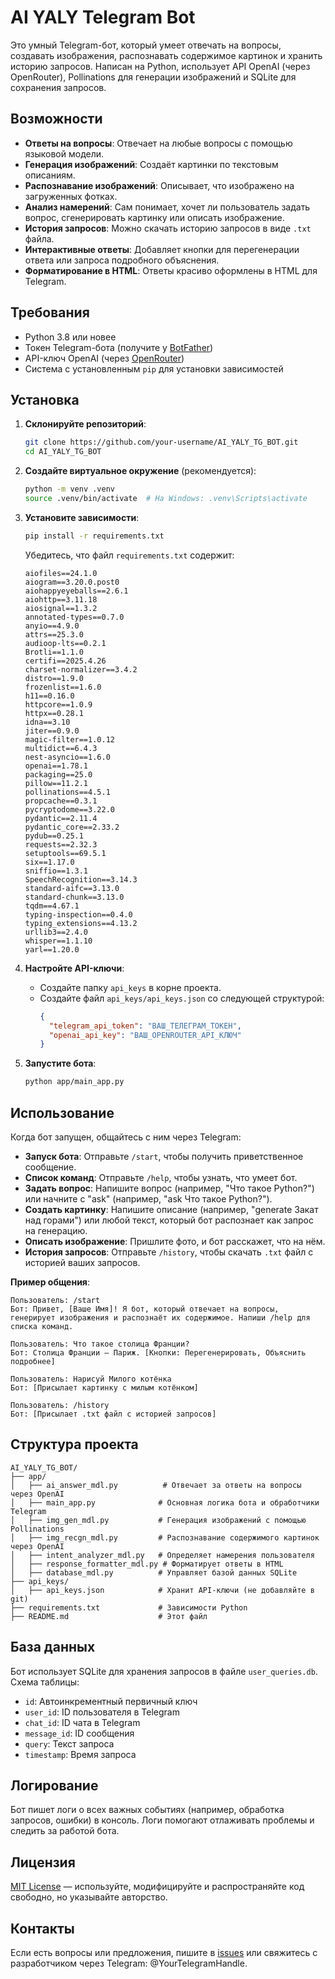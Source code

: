# AI YALY Telegram Bot

Это умный Telegram-бот, который умеет отвечать на вопросы, создавать изображения, распознавать содержимое картинок и хранить историю запросов. Написан на Python, использует API OpenAI (через OpenRouter), Pollinations для генерации изображений и SQLite для сохранения запросов.

## Возможности

- **Ответы на вопросы**: Отвечает на любые вопросы с помощью языковой модели.
- **Генерация изображений**: Создаёт картинки по текстовым описаниям.
- **Распознавание изображений**: Описывает, что изображено на загруженных фотках.
- **Анализ намерений**: Сам понимает, хочет ли пользователь задать вопрос, сгенерировать картинку или описать изображение.
- **История запросов**: Можно скачать историю запросов в виде `.txt` файла.
- **Интерактивные ответы**: Добавляет кнопки для перегенерации ответа или запроса подробного объяснения.
- **Форматирование в HTML**: Ответы красиво оформлены в HTML для Telegram.

## Требования

- Python 3.8 или новее
- Токен Telegram-бота (получите у [BotFather](https://t.me/BotFather))
- API-ключ OpenAI (через [OpenRouter](https://openrouter.ai/))
- Система с установленным `pip` для установки зависимостей

## Установка

1. **Склонируйте репозиторий**:
   ```bash
   git clone https://github.com/your-username/AI_YALY_TG_BOT.git
   cd AI_YALY_TG_BOT
   ```

2. **Создайте виртуальное окружение** (рекомендуется):
   ```bash
   python -m venv .venv
   source .venv/bin/activate  # На Windows: .venv\Scripts\activate
   ```

3. **Установите зависимости**:
   ```bash
   pip install -r requirements.txt
   ```

   Убедитесь, что файл `requirements.txt` содержит:
   ```
   aiofiles==24.1.0
   aiogram==3.20.0.post0
   aiohappyeyeballs==2.6.1
   aiohttp==3.11.18
   aiosignal==1.3.2
   annotated-types==0.7.0
   anyio==4.9.0
   attrs==25.3.0
   audioop-lts==0.2.1
   Brotli==1.1.0
   certifi==2025.4.26
   charset-normalizer==3.4.2
   distro==1.9.0
   frozenlist==1.6.0
   h11==0.16.0
   httpcore==1.0.9
   httpx==0.28.1
   idna==3.10
   jiter==0.9.0
   magic-filter==1.0.12
   multidict==6.4.3
   nest-asyncio==1.6.0
   openai==1.78.1
   packaging==25.0
   pillow==11.2.1
   pollinations==4.5.1
   propcache==0.3.1
   pycryptodome==3.22.0
   pydantic==2.11.4
   pydantic_core==2.33.2
   pydub==0.25.1
   requests==2.32.3
   setuptools==69.5.1
   six==1.17.0
   sniffio==1.3.1
   SpeechRecognition==3.14.3
   standard-aifc==3.13.0
   standard-chunk==3.13.0
   tqdm==4.67.1
   typing-inspection==0.4.0
   typing_extensions==4.13.2
   urllib3==2.4.0
   whisper==1.1.10
   yarl==1.20.0

   ```

4. **Настройте API-ключи**:
   - Создайте папку `api_keys` в корне проекта.
   - Создайте файл `api_keys/api_keys.json` со следующей структурой:
     ```json
     {
       "telegram_api_token": "ВАШ_ТЕЛЕГРАМ_ТОКЕН",
       "openai_api_key": "ВАШ_OPENROUTER_API_КЛЮЧ"
     }
     ```

5. **Запустите бота**:
   ```bash
   python app/main_app.py
   ```

## Использование

Когда бот запущен, общайтесь с ним через Telegram:

- **Запуск бота**: Отправьте `/start`, чтобы получить приветственное сообщение.
- **Список команд**: Отправьте `/help`, чтобы узнать, что умеет бот.
- **Задать вопрос**: Напишите вопрос (например, "Что такое Python?") или начните с "ask" (например, "ask Что такое Python?").
- **Создать картинку**: Напишите описание (например, "generate Закат над горами") или любой текст, который бот распознает как запрос на генерацию.
- **Описать изображение**: Пришлите фото, и бот расскажет, что на нём.
- **История запросов**: Отправьте `/history`, чтобы скачать `.txt` файл с историей ваших запросов.

**Пример общения**:
```
Пользователь: /start
Бот: Привет, [Ваше Имя]! Я бот, который отвечает на вопросы, генерирует изображения и распознаёт их содержимое. Напиши /help для списка команд.

Пользователь: Что такое столица Франции?
Бот: Столица Франции — Париж. [Кнопки: Перегенерировать, Объяснить подробнее]

Пользователь: Нарисуй Милого котёнка
Бот: [Присылает картинку с милым котёнком]

Пользователь: /history
Бот: [Присылает .txt файл с историей запросов]
```

## Структура проекта

```
AI_YALY_TG_BOT/
├── app/
│   ├── ai_answer_mdl.py          # Отвечает за ответы на вопросы через OpenAI
│   ├── main_app.py              # Основная логика бота и обработчики Telegram
│   ├── img_gen_mdl.py           # Генерация изображений с помощью Pollinations
│   ├── img_recgn_mdl.py         # Распознавание содержимого картинок через OpenAI
│   ├── intent_analyzer_mdl.py   # Определяет намерения пользователя
│   ├── response_formatter_mdl.py # Форматирует ответы в HTML
│   ├── database_mdl.py          # Управляет базой данных SQLite
├── api_keys/
│   ├── api_keys.json            # Хранит API-ключи (не добавляйте в git)
├── requirements.txt             # Зависимости Python
├── README.md                    # Этот файл
```

## База данных

Бот использует SQLite для хранения запросов в файле `user_queries.db`. Схема таблицы:
- `id`: Автоинкрементный первичный ключ
- `user_id`: ID пользователя в Telegram
- `chat_id`: ID чата в Telegram
- `message_id`: ID сообщения
- `query`: Текст запроса
- `timestamp`: Время запроса

## Логирование

Бот пишет логи о всех важных событиях (например, обработка запросов, ошибки) в консоль. Логи помогают отлаживать проблемы и следить за работой бота.

## Лицензия

[MIT License](LICENSE) — используйте, модифицируйте и распространяйте код свободно, но указывайте авторство.

## Контакты

Если есть вопросы или предложения, пишите в [issues](https://github.com/your-username/AI_YALY_TG_BOT/issues) или свяжитесь с разработчиком через Telegram: @YourTelegramHandle.
